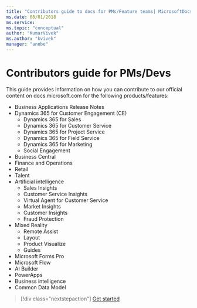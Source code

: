 ```yaml
---
title: "Contributors guide to docs for PMs/Feature teams| MicrosoftDocs"
ms.date: 08/01/2018
ms.service: 
ms.topic: "conceptual"
author: "KumarVivek"
ms.author: "kvivek"
manager: "annbe"
---
```


# Contributors guide for PMs/Devs

This guide provides information on how you can contribute to our official content on docs.microsoft.com for the following products/features:

- Business Applications Release Notes
- Dynamics 365 for Customer Engagement (CE)
    - Dynamics 365 for Sales
    - Dynamics 365 for Customer Service
    - Dynamics 365 for Project Service 
    - Dynamics 365 for Field Service
    - Dynamics 365 for Marketing
    - Social Engagement
- Business Central
- Finance and Operations
- Retail
- Talent
- Artificial intelligence
    - Sales Insights
    - Customer Service Insights
    - Virtual Agent for Customer Service
    - Market Insights
    - Customer Insights
    - Fraud Protection
- Mixed Reality
    - Remote Assist
    - Layout
    - Product Visualize
    - Guides
- Microsoft Forms Pro
- Microsoft Flow
- AI Builder
- PowerApps
- Business intelligence
- Common Data Model

> [!div class="nextstepaction"]
> [Get started](get-started.md)
